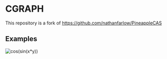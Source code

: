 # CGRAPH 

This repository is a fork of https://github.com/nathanfarlow/PineappleCAS

## Examples
![cos(sin(x*y))](https://raw.githubusercontent.com/axel0070/CGRAPH/master/screnshot/cos(sin(xy))%20P1.png?token=AKBY64VYK6NEBARCQNUB6V247U7WO)


